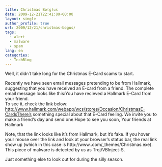 ```yaml
---
title: Christmas Bo(g)us
date: 2009-12-21T22:41:00+00:00
layout: single
author_profile: true
url: 2009/12/21/christmas-bogus/
tags:
  - alert
  - malware
  - spam
lang: en
categories: 
  - TechBlog
---
```

Well, it didn’t take long for the Christmas E-Card scams to start.

Recently we have seen email messages pretending to be from Hallmark, suggesting that you have received an E-card from a friend. The complete email message looks like this:You have recieved a Hallmark E-Card from your friend.  
To see it, check the link below:  
http://www.hallmark.com/webapp/wcs/stores/Occasion/ChristmasE-CardsThere’s something special about that E-Card feeling. We invite you to make a friend’s day and send one.Hope to see you soon, Your friends at Hallmark

Note, that the link looks like it’s from Hallmark, but it’s fake. If you hover your mouse over the link and look at your browser’s status bar, the real link show up (which in this case is http://www.<hidden>.com/_themes/Christmas.exe). This piece of malware is detected by us as Troj/VBInject-S.

Just something else to look out for during the silly season.

</hidden>